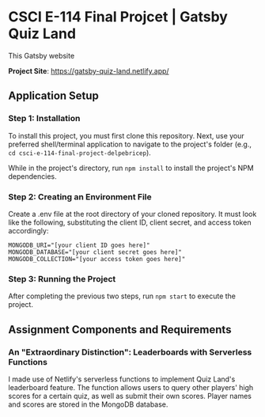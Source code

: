 # CSCI E-114 Final Projcet | Gatsby Quiz Land

This Gatsby website 

**Project Site**: https://gatsby-quiz-land.netlify.app/


## Application Setup

### Step 1: Installation

To install this project, you must first clone this repository. 
Next, use your preferred shell/terminal application to navigate to the project's folder (e.g., ```cd csci-e-114-final-project-delpebricep```).

While in the project's directory, run ```npm install``` to install the project's NPM dependencies.


### Step 2: Creating an Environment File

Create a .env file at the root directory of your cloned repository. It must look like the following, substituting the client ID, client secret, and access token accordingly:

```
MONGODB_URI="[your client ID goes here]"
MONGODB_DATABASE="[your client secret goes here]"
MONGODB_COLLECTION="[your access token goes here]"
```

### Step 3: Running the Project

After completing the previous two steps, run ```npm start``` to execute the project.


## Assignment Components and Requirements

### An "Extraordinary Distinction": Leaderboards with Serverless Functions 

I made use of Netlify's serverless functions to implement Quiz Land's leaderboard feature. The function allows users to query other players' high scores for a certain quiz, as well as submit their own scores. Player names and scores are stored in the MongoDB database.